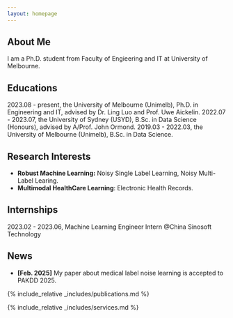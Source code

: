 ```yaml
---
layout: homepage
---
```


## About Me

I am a Ph.D. student from Faculty of Engieering and IT at University of Melbourne.

## Educations
2023.08 - present, the University of Melbourne (Unimelb), Ph.D. in Engineering and IT, advised by Dr. Ling Luo and Prof. Uwe Aickelin.
2022.07 - 2023.07, the University of Sydney (USYD), B.Sc. in Data Science (Honours), advised by A/Prof. John Ormond.
2019.03 - 2022.03, the University of Melbourne (Unimelb), B.Sc. in Data Science.


## Research Interests

- **Robust Machine Learning:** Noisy Single Label Learning, Noisy Multi-Label Learing.
- **Multimodal HealthCare Learning**: Electronic Health Records.


## Internships
2023.02 - 2023.06, Machine Learning Engineer Intern @China Sinosoft Technology



## News

- **[Feb. 2025]** My paper about medical label noise learning is accepted to PAKDD 2025.


{% include_relative _includes/publications.md %}

{% include_relative _includes/services.md %}
